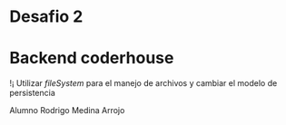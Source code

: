 # Desafio 2 
# Backend coderhouse

!¡ Utilizar *fileSystem* para  el manejo de archivos y cambiar el modelo de persistencia

Alumno Rodrigo Medina Arrojo
